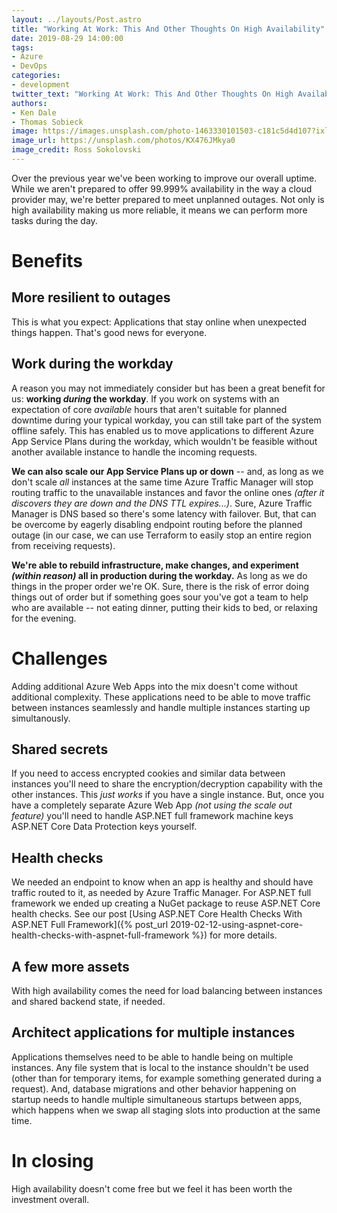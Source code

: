 ```yaml
---
layout: ../layouts/Post.astro
title: "Working At Work: This And Other Thoughts On High Availability"
date: 2019-08-29 14:00:00
tags:
- Azure
- DevOps
categories:
- development
twitter_text: "Working At Work: This And Other Thoughts On High Availability"
authors: 
- Ken Dale
- Thomas Sobieck
image: https://images.unsplash.com/photo-1463330101503-c181c5d4d107?ixlib=rb-1.2.1&ixid=eyJhcHBfaWQiOjEyMDd9&auto=format&fit=crop&w=1000&q=80
image_url: https://unsplash.com/photos/KX476JMkya0
image_credit: Ross Sokolovski
---
```


Over the previous year we've been working to improve our overall uptime. While we aren't prepared to offer 99.999% availability in the way a cloud provider may, we're better prepared to meet unplanned outages. Not only is high availability making us more reliable, it means we can perform more tasks during the day.

# Benefits

## More resilient to outages

This is what you expect: Applications that stay online when unexpected things happen. That's good news for everyone.

## Work during the workday

A reason you may not immediately consider but has been a great benefit for us: **working *during* the workday**. If you work on systems with an expectation of core *available* hours that aren't suitable for planned downtime during your typical workday, you can still take part of the system offline safely. This has enabled us to move applications to different Azure App Service Plans during the workday, which wouldn't be feasible without another available instance to handle the incoming requests.

**We can also scale our App Service Plans up or down** -- and, as long as we don't scale *all* instances at the same time Azure Traffic Manager will stop routing traffic to the unavailable instances and favor the online ones *(after it discovers they are down and the DNS TTL expires...)*. Sure, Azure Traffic Manager is DNS based so there's some latency with failover. But, that can be overcome by eagerly disabling endpoint routing before the planned outage (in our case, we can use Terraform to easily stop an entire region from receiving requests).

**We're able to rebuild infrastructure, make changes, and experiment *(within reason)* all in production during the workday.** As long as we do things in the proper order we're OK. Sure, there is the risk of error doing things out of order but if something goes sour you've got a team to help who are available -- not eating dinner, putting their kids to bed, or relaxing for the evening.

# Challenges

Adding additional Azure Web Apps into the mix doesn't come without additional complexity. These applications need to be able to move traffic between instances seamlessly and handle multiple instances starting up simultanously.

## Shared secrets

If you need to access encrypted cookies and similar data between instances you'll need to share the encryption/decryption capability with the other instances. This *just works* if you have a single instance. But, once you have a completely separate Azure Web App *(not using the scale out feature)* you'll need to handle ASP.NET full framework machine keys ASP.NET Core Data Protection keys yourself.

## Health checks

We needed an endpoint to know when an app is healthy and should have traffic routed to it, as needed by Azure Traffic Manager. For ASP.NET full framework we ended up creating a NuGet package to reuse ASP.NET Core health checks. See our post [Using ASP.NET Core Health Checks With ASP.NET Full Framework]({% post_url 2019-02-12-using-aspnet-core-health-checks-with-aspnet-full-framework %}) for more details.

## A few more assets

With high availability comes the need for load balancing between instances and shared backend state, if needed.

## Architect applications for multiple instances

Applications themselves need to be able to handle being on multiple instances. Any file system that is local to the instance shouldn't be used (other than for temporary items, for example something generated during a request). And, database migrations and other behavior happening on startup needs to handle multiple simultaneous startups between apps, which happens when we swap all staging slots into production at the same time.

# In closing

High availability doesn't come free but we feel it has been worth the investment overall.
